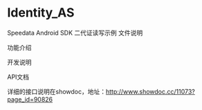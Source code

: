 # Identity_AS

Speedata Android SDK  二代证读写示例
文件说明



功能介绍


开发说明


API文档

详细的接口说明在showdoc，地址：http://www.showdoc.cc/11073?page_id=90826
